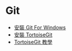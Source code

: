 # Git

* [安裝 Git For Windows](Install_Git_For_Windows/Readme.md)
* [安裝 TortoiseGit](Install-TortoiseGit/Readme.md)
* [TortoiseGit 教學](Use-TortoiseGit/Readme.md)